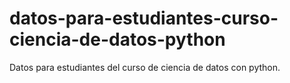 # datos-para-estudiantes-curso-ciencia-de-datos-python
Datos para estudiantes del curso de ciencia de datos con python.
